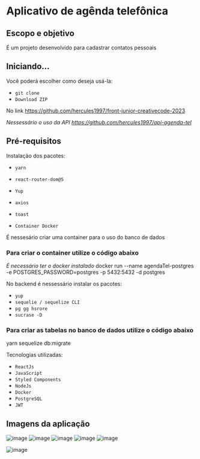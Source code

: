 
# Aplicativo de agênda telefônica 
## Escopo e objetivo


É um projeto desenvolvido para cadastrar contatos pessoais

## Iniciando...

Você poderá escolher como deseja usá-la:

- `git clone`
- `Download ZIP`
  
No link https://github.com/hercules1997/front-junior-creativecode-2023

*Nessessário o uso da API https://github.com/hercules1997/api-agenda-tel*

## Pré-requisitos

Instalação dos pacotes:
- `yarn`<br>
- `react-router-dom@5`<br>
- `Yup`<br>
- `axios`<br>
- `toast`<br>


- `Container Docker`<br>
  
É nessesário criar uma container para o uso do banco de dados




### Para criar o container utilize o código abaixo
*É necessário ter o docker instalado*
docker run --name agendaTel-postgres -e POSTGRES_PASSWORD=postgres -p 5432:5432 -d postgres



No backend é nessessário instalar os pacotes:

- `yup`<br>
- `sequelie / sequelize CLI`<br>
- `pg gg hsrore`<br>
- `sucrase -D`<br>

### Para criar as tabelas no banco de dados utilize o código abaixo

yarn sequelize db:migrate

Tecnologias utilizadas:

- `ReactJs`<br>
- `JavaScript`<br>
- `Styled Components`<br>
- `NodeJs`<br>
- `Docker`<br>
- `PostgreSQL`<br>
- `JWT`<br>

## Imagens da aplicação

![image](https://user-images.githubusercontent.com/109186074/235693066-88dc3dd0-7595-41d6-99a0-e123e0c09467.png)
![image](https://user-images.githubusercontent.com/109186074/235692924-00fd4776-c737-4eb9-8e03-5bb9eb7693c2.png)
![image](https://user-images.githubusercontent.com/109186074/235693031-7773e8dc-6308-4064-b70e-1d50808f1752.png)
![image](https://user-images.githubusercontent.com/109186074/235693084-07d74836-ab0a-46b4-b304-42c5709ce756.png)
![image](https://user-images.githubusercontent.com/109186074/235692862-c068ce17-8bf4-4cf7-9517-4ed841d0f1b4.png)

![image](https://user-images.githubusercontent.com/109186074/235692965-d80922d4-8c61-4ef1-a30a-a455d9725877.png)





